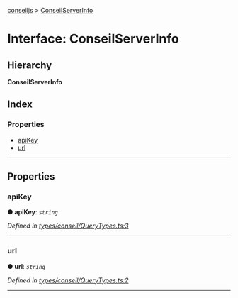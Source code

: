[conseiljs](../README.md) > [ConseilServerInfo](../interfaces/conseilserverinfo.md)

# Interface: ConseilServerInfo

## Hierarchy

**ConseilServerInfo**

## Index

### Properties

* [apiKey](conseilserverinfo.md#apikey)
* [url](conseilserverinfo.md#url)

---

## Properties

<a id="apikey"></a>

###  apiKey

**● apiKey**: *`string`*

*Defined in [types/conseil/QueryTypes.ts:3](https://github.com/Cryptonomic/ConseilJS/blob/b4f6349/src/types/conseil/QueryTypes.ts#L3)*

___
<a id="url"></a>

###  url

**● url**: *`string`*

*Defined in [types/conseil/QueryTypes.ts:2](https://github.com/Cryptonomic/ConseilJS/blob/b4f6349/src/types/conseil/QueryTypes.ts#L2)*

___

